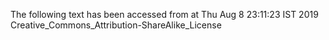 The following text has been accessed from at Thu Aug 8 23:11:23 IST 2019
Creative_Commons_Attribution-ShareAlike_License
